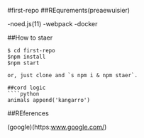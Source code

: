 #first-repo
##REqurements(preaewuisier)

-noed.js(11)
-webpack
-docker

##How to staer

```shell
$ cd first-repo
$npm install
$npm start

or, just clone and `s npm i & npm staer`.

##cord logic
````python
animals append('kangarro')
```

##REferences

(google)(https:www.google.com/)


